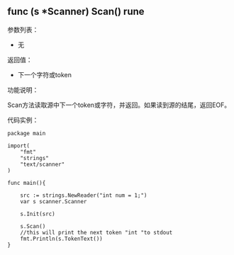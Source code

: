 ## func (s *Scanner) Scan() rune

参数列表：

- 无

返回值：

- 下一个字符或token

功能说明：

Scan方法读取源中下一个token或字符，并返回。如果读到源的结尾，返回EOF。

代码实例：

	package main

	import(
		"fmt"
		"strings"
		"text/scanner"
	)

	func main(){
	
		src := strings.NewReader("int num = 1;")
		var s scanner.Scanner

		s.Init(src)

		s.Scan()
		//this will print the next token "int "to stdout
		fmt.Println(s.TokenText())
	}

